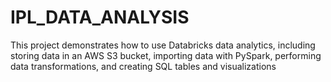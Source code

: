 # IPL_DATA_ANALYSIS
This project demonstrates how to use Databricks  data analytics, including storing data in an AWS S3 bucket, importing data with PySpark, performing data transformations, and creating SQL tables and visualizations
